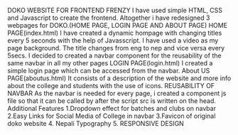 DOKO WEBSITE FOR FRONTEND FRENZY I have used simple HTML, CSS and Javascript to create the frontend. Altogether i have redesigned 3 webpages for DOKO.(HOME PAGE, LOGIN PAGE AND ABOUT PAGE)
HOME PAGE(index.html) I have created a dynamic hompage with changing titles every 5 seconds with the help of Javasscript. I have used a video as my page background. The title changes from eng to nep and vice versa every 5secs. I decided to created a navbar component for the reusability of the same navbar in all my other pages
LOGIN PAGE(login.html) I created a simple login page which can be accessed from the navbar.
About US PAGE(aboutus.html) It consists of a description of the website and more info about the college and students with the use of icons.
REUSABILITY OF NAVBAR As the navbar is needed for every page, i created a component js file so that it can be called by after the script src is written on the head.
Additional Features 1.Dropdown effect for batches and clubs on navbar 2.Easy Links for Social Media of College in navbar 3.Favicon of original doko website 4. Nepali Typography 5. RESPONSIVE DESIGN
